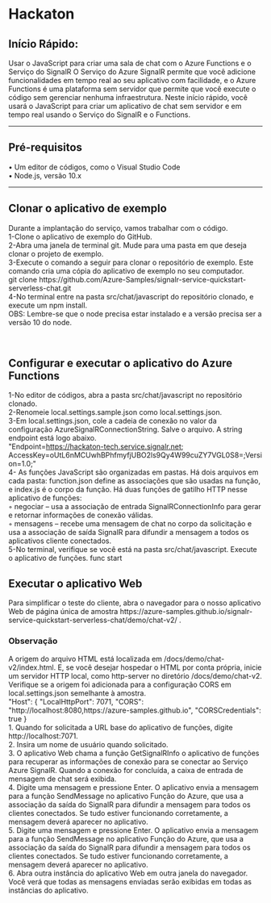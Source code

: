 # Hackaton
## Início Rápido:
Usar o JavaScript para criar uma sala de chat com o Azure Functions e o Serviço do SignalR
O Serviço do Azure SignalR permite que você adicione funcionalidades em tempo real ao seu aplicativo com 
facilidade, e o Azure Functions é uma plataforma sem servidor que permite que você execute o código sem 
gerenciar nenhuma infraestrutura. Neste início rápido, você usará o JavaScript para criar um aplicativo 
de chat sem servidor e em tempo real usando o Serviço do SignalR e o Functions.
<hr></hr>
<h2>Pré-requisitos</h2>
    • Um editor de códigos, como o Visual Studio Code <br>
    • Node.js, versão 10.x
<hr></hr>      
      <h2>Clonar o aplicativo de exemplo</h2>
      Durante a implantação do serviço, vamos trabalhar com o código. <br>
    1-Clone o aplicativo de exemplo do GitHub. <br>
    2-Abra uma janela de terminal git. Mude para uma pasta em que deseja clonar o projeto de exemplo.<br>
    3-Execute o comando a seguir para clonar o repositório de exemplo. Este comando cria uma cópia do aplicativo de exemplo no seu computador.<br>
    git clone https://github.com/Azure-Samples/signalr-service-quickstart-serverless-chat.git<br>
    4-No terminal entre na pasta src/chat/javascript do repositório clonado, e execute um npm install.<br>
    OBS: Lembre-se que o node precisa estar instalado e a versão precisa ser a versão 10 do node.<br>
        
        

<br><h2>Configurar e executar o aplicativo do Azure Functions</h2>
    1-No editor de códigos, abra a pasta src/chat/javascript no repositório clonado.<br>
    2-Renomeie local.settings.sample.json como local.settings.json.<br>
    3-Em local.settings.json, cole a cadeia de conexão no valor da configuração AzureSignalRConnectionString. Salve o arquivo. 
    A string endpoint está logo abaixo.<br>
        "Endpoint=https://hackaton-tech.service.signalr.net; AccessKey=oUtL6nMCUwhBPhfmyfjUBO2ls9Qy4W99cuZY7VGL0S8=;Version=1.0;"
    <br>4- As funções JavaScript são organizadas em pastas. Há dois arquivos em cada pasta: function.json define as associações que são usadas na função, e index.js é o corpo da função. Há duas funções de gatilho HTTP nesse aplicativo de funções:
  <br>◦ negociar – usa a associação de entrada SignalRConnectionInfo para gerar e retornar informações de conexão válidas.
  <br>◦ mensagens – recebe uma mensagem de chat no corpo da solicitação e usa a associação de saída SignalR para difundir a mensagem a todos os aplicativos cliente conectados.
  <br>5-No terminal, verifique se você está na pasta src/chat/javascript. Execute o aplicativo de funções.
func start

<h2>Executar o aplicativo Web</h2>
Para simplificar o teste do cliente, abra o navegador para o nosso aplicativo Web de página única de amostra https://azure-samples.github.io/signalr-service-quickstart-serverless-chat/demo/chat-v2/ .<br>
<h3>Observação</h3>
A origem do arquivo HTML está localizada em /docs/demo/chat-v2/index.html. E, se você desejar hospedar o HTML por conta própria, inicie um servidor HTTP local, como http-server no diretório /docs/demo/chat-v2. 
<br>Verifique se a origem foi adicionada para a configuração CORS em local.settings.json semelhante à amostra.<br>
"Host": {
 "LocalHttpPort": 7071,
 "CORS": "http://localhost:8080,https://azure-samples.github.io",
 "CORSCredentials": true
}
<br>
1. Quando for solicitada a URL base do aplicativo de funções, digite http://localhost:7071.<br>
2. Insira um nome de usuário quando solicitado.<br>
3. O aplicativo Web chama a função GetSignalRInfo o aplicativo de funções para recuperar as informações de conexão para se conectar ao Serviço Azure SignalR. Quando a conexão for concluída, a caixa de entrada de mensagem de chat será exibida.<br>
4. Digite uma mensagem e pressione Enter. O aplicativo envia a mensagem para a função SendMessage no aplicativo Função do Azure, que usa a associação da saída do SignalR para difundir a mensagem para todos os clientes conectados. Se tudo estiver funcionando corretamente, a mensagem deverá aparecer no aplicativo.<br>
5. Digite uma mensagem e pressione Enter. O aplicativo envia a mensagem para a função SendMessage no aplicativo Função do Azure, que usa a associação da saída do SignalR para difundir a mensagem para todos os clientes conectados. Se tudo estiver funcionando corretamente, a mensagem deverá aparecer no aplicativo.<br>
6. Abra outra instância do aplicativo Web em outra janela do navegador. Você verá que todas as mensagens enviadas serão exibidas em todas as instâncias do aplicativo.<br>
